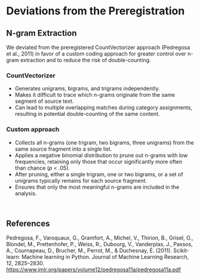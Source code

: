 # Deviations from the Preregistration

## N-gram Extraction

We deviated from the preregistered CountVectorizer approach (Pedregosa et al., 2011) in favor of a custom coding approach for greater control over n-gram extraction and to reduce the risk of double-counting.

### CountVectorizer

- Generates unigrams, bigrams, and trigrams independently.
- Makes it difficult to trace which n-grams originate from the same segment of source text.
- Can lead to multiple overlapping matches during category assignments, resulting in potential double-counting of the same content.

### Custom approach

- Collects all n-grams (one trigram, two bigrams, three unigrams) from the same source fragment into a single list.
- Applies a negative binomial distribution to prune out n-grams with low frequencies, retaining only those that occur significantly more often than chance (*p* < .05).
- After pruning, either a single trigram, one or two bigrams, or a set of unigrams typically remains for each source fragment.
- Ensures that only the most meaningful n-grams are included in the analysis.

<br>

## References
Pedregosa, F., Varoquaux, G., Gramfort, A., Michel, V., Thirion, B., Grisel, O., Blondel, M., Prettenhofer, P., Weiss, R., Dubourg, V., Vanderplas, J., Passos, A., Cournapeau, D., Brucher, M., Perrot, M., & Duchesnay, É. (2011). Scikit-learn: Machine learning in Python. Journal of Machine Learning Research, 12, 2825–2830. https://www.jmlr.org/papers/volume12/pedregosa11a/pedregosa11a.pdf
